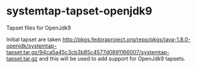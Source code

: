 # systemtap-tapset-openjdk9

Tapset files for OpenJdk9

Initial tapset are taken http://pkgs.fedoraproject.org/repo/pkgs/java-1.8.0-openjdk/systemtap-tapset.tar.gz/94ca5a45c3cb3b85c4577d0891166007/systemtap-tapset.tar.gz and this will be used to add support for OpenJdk9 tapsets. 
